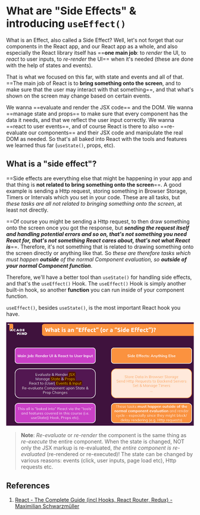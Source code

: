 # What are "Side Effects" & introducing `useEffect()`

What is an Effect, also called a Side Effect? Well, let's not forget that our components in the React app, and our React app as a whole, and also especially the React library itself has ==**one main job**: to _render_ the UI, to _react_ to user inputs, to _re-render_ the UI== when it's needed (these are done with the help of states and events).

That is what we focused on this far, with state and events and all of that. ==The main job of React is to **bring something onto the screen**, and to make sure that the user may interact with that something==, and that what's shown on the screen may change based on certain events.

We wanna ==evaluate and render the JSX code== and the DOM. We wanna ==manage state and props== to make sure that every component has the data it needs, and that we reflect the user input correctly. We wanna ==react to user events==, and of course React is there to also ==re-evaluate our components== and their JSX code and manipulate the real DOM as needed. So that's all baked into React with the tools and features we learned thus far (`useState()`, props, etc).

## What is a "side effect"?

==Side effects are everything else that might be happening in your app and that thing is **not related to bring something onto the screen**==. A good example is sending a Http request, storing something in Browser Storage, Timers or Intervals which you set in your code. These are all tasks, but _these tasks are all not related to bringing something onto the screen_, at least not directly.

==Of course you might be sending a Http request, to then draw something onto the screen once you got the response, but _**sending the request itself and handling potential errors and so on, that's not something you need React for, that's not something React cares about, that's not what React is**_==. Therefore, it's not something that is related to drawing something onto the screen directly or anything like that. So _these are therefore tasks which must happen **outside** of the normal Component evaluation, so **outside of your normal Component function**_.

Therefore, we'll have a better tool than `useState()` for handling side effects, and that's the `useEffect()` Hook. The `useEffect()` Hook is simply another built-in hook, so another **function** you can run inside of your component function.

`useEffect()`, besides `useState()`, is the most important React hook you have.

![110_Side_effects](..\img\110_Side_effects.jpg)

> **Note**: _Re-evaluate_ or _re-render_ the component is the same thing as _re-execute_ the entire component. When the state is changed, NOT only the JSX markup is re-evaluated, _the entire component is re-evaluated_ (re-rendered or re-executed)! The state can be changed by various reasons: events (click, user inputs, page load etc), Http requests etc.

## References

1. [React - The Complete Guide (incl Hooks, React Router, Redux) - Maximilian Schwarzmüller](https://www.udemy.com/course/react-the-complete-guide-incl-redux/)
